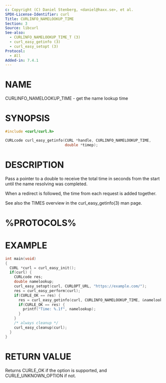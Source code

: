 ```yaml
---
c: Copyright (C) Daniel Stenberg, <daniel@haxx.se>, et al.
SPDX-License-Identifier: curl
Title: CURLINFO_NAMELOOKUP_TIME
Section: 3
Source: libcurl
See-also:
  - CURLINFO_NAMELOOKUP_TIME_T (3)
  - curl_easy_getinfo (3)
  - curl_easy_setopt (3)
Protocol:
  - All
Added-in: 7.4.1
---
```


# NAME

CURLINFO_NAMELOOKUP_TIME - get the name lookup time

# SYNOPSIS

~~~c
#include <curl/curl.h>

CURLcode curl_easy_getinfo(CURL *handle, CURLINFO_NAMELOOKUP_TIME,
                           double *timep);
~~~

# DESCRIPTION

Pass a pointer to a double to receive the total time in seconds from the start
until the name resolving was completed.

When a redirect is followed, the time from each request is added together.

See also the TIMES overview in the curl_easy_getinfo(3) man page.

# %PROTOCOLS%

# EXAMPLE

~~~c
int main(void)
{
  CURL *curl = curl_easy_init();
  if(curl) {
    CURLcode res;
    double namelookup;
    curl_easy_setopt(curl, CURLOPT_URL, "https://example.com/");
    res = curl_easy_perform(curl);
    if(CURLE_OK == res) {
      res = curl_easy_getinfo(curl, CURLINFO_NAMELOOKUP_TIME, &namelookup);
      if(CURLE_OK == res) {
        printf("Time: %.1f", namelookup);
      }
    }
    /* always cleanup */
    curl_easy_cleanup(curl);
  }
}
~~~

# RETURN VALUE

Returns CURLE_OK if the option is supported, and CURLE_UNKNOWN_OPTION if not.
